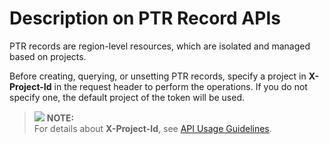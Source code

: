 # Description on PTR Record APIs<a name="dns_api_66001"></a>

PTR records are region-level resources, which are isolated and managed based on projects.

Before creating, querying, or unsetting PTR records, specify a project in  **X-Project-Id**  in the request header to perform the operations. If you do not specify one, the default project of the token will be used.

>![](/images/icon-note.gif) **NOTE:**   
>For details about  **X-Project-Id**, see  [API Usage Guidelines](https://docs.otc.t-systems.com/en-us/api/apiug/apig-en-api-180328001.html?tag=API%20Documents).  


